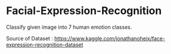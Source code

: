 # Facial-Expression-Recognition
Classify given image into 7 human emotion classes.

Source of Dataset : https://www.kaggle.com/jonathanoheix/face-expression-recognition-dataset
